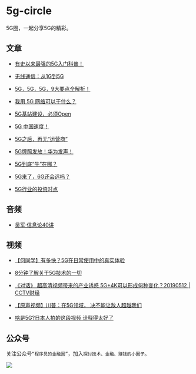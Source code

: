 # 5g-circle

5G圈，一起分享5G的精彩。

## 文章

* [有史以来最强的5G入门科普！](https://zhuanlan.zhihu.com/p/40671102)

* [无线通信：从1G到5G](https://mp.weixin.qq.com/s/aEFoAYNCsdwgEfo1sWm6UQ)

* [5G，5G，5G，9大要点全解析！](https://mp.weixin.qq.com/s/pGrs7uNEvXcsS_qu9iD1Mw)

* [我用 5G 网络可以干什么？](https://www.zhihu.com/question/314766480/answer/708378659)

* [5G基站建设，必须Open](https://mp.weixin.qq.com/s/v1nHLNR2GKgEryNe-_Cp9g)

* [5G 中国速度！](https://mp.weixin.qq.com/s/QskIX_3BuNVHvwl2ywP04A)

* [5G之后，再无“运营商”](https://mp.weixin.qq.com/s/AbqOyjE-uxfuqlZtfZASOQ)

* [5G牌照发放！华为发声！](https://mp.weixin.qq.com/s/ZcsdnVN2QTqEHmSCHbbYkw)

* [5G到底“牛”在哪？](https://mp.weixin.qq.com/s/jfUHlri37D7UPa14Z2cNQg)

* [5G来了，6G还会远吗？](https://mp.weixin.qq.com/s/xJp8YnIb8O3Qq97VBj5hrA)

* [5G行业的投资时点](https://mp.weixin.qq.com/s/ZVMyAh07cUCFkOd4ZVVzzQ)

## 音频

* [吴军·信息论40讲](https://h5.sao.cn/product/detail?alias=ol0nqijuh7ny&spm=igeto446)

## 视频
* [【何同学】有多快？5G在日常使用中的真实体验](https://www.bilibili.com/video/av54737593/)

* [8分钟了解关于5G技术的一切](https://www.bilibili.com/video/av15276094/)

* [《对话》 超高清视频带来的产业诱惑 5G+4K可以形成何种变化？20190512 | CCTV财经](https://www.youtube.com/watch?v=8lHPdSEsYGY&vl=zh-Hans)

* [【原声视频】川普：在5G领域， 决不能让敌人超越我们](https://www.youtube.com/watch?v=aLgQdkXd3UE)

* [啥是5G?日本人拍的这段视频 诠释得太好了](https://www.aboluowang.com/2019/0217/1247312.html)

## 公众号

关注公众号`“程序员的金融圈”`，加入`探讨技术、金融、赚钱的小圈子`。

![](https://user-gold-cdn.xitu.io/2019/6/9/16b39674126fc0f0?imageView2/0/w/1280/h/960/format/webp/ignore-error/1)
